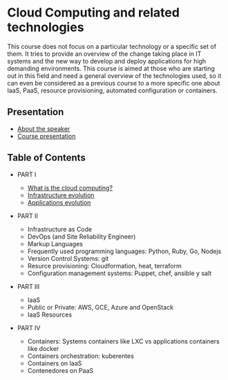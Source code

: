 # Cloud Computing and related technologies

This course does not focus on a particular technology or a specific
set of them. It tries to provide  an overview of the change taking
place in IT systems and the new way to develop and deploy
applications for high demanding environments. This course is aimed at
those who are starting out in this field and need a general overview
of the technologies used, so it can even be considered as a previous
course to a more specific one about IaaS, PaaS, resource provisioning,
automated configuration or containers.

## Presentation

* [About the speaker](https://iesgn.github.io/cloudandrelated/about-alberto.html#/)
* [Course presentation](https://iesgn.github.io/cloudandrelated/presentation.html#/)

## Table of Contents

* PART I
  - [What is the cloud computing?](https://iesgn.github.io/cloudandrelated/intro-cloud.html#/)
  - [Infrastructure evolution](https://iesgn.github.io/cloudandrelated/infra-evolution.html#/)
  - [Applications evolution](https://iesgn.github.io/cloudandrelated/app-evolution.html#/)

* PART II
  - Infrastructure as Code
  - DevOps (and Site Reliability Engineer)
  - Markup Languages
  - Frequently used programming languages: Python, Ruby, Go, Nodejs
  - Version Control Systems: git
  - Resurce provisioning: Cloudformation, heat, terraform 
  - Configuration management systems: Puppet, chef, ansible y salt

* PART III
  - IaaS
  - Public or Private: AWS, GCE, Azure and OpenStack
  - IaaS Resources

* PART IV
  - Containers: Systems containers like LXC vs applications containers like docker
  - Containers orchestration: kuberentes
  - Containers on IaaS
  - Contenedores on PaaS
